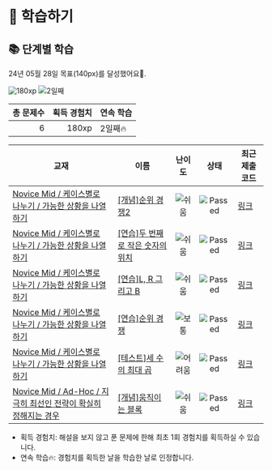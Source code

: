 # 📖 학습하기

## 📚 단계별 학습
24년 05월 28일 목표(140px)를 달성했어요🥳.

![180xp](https://img.shields.io/badge/EXP-180xp-%235cb85c.svg?for-the-badge)
![2일째](https://img.shields.io/badge/연속학습-2일째-%23E34F26.svg?for-the-badge)

|총 문제수|획득 경험치|연속 학습|
|---:|---:|---|
6|180xp|2일째🔥|

|교재|이름|난이도|상태|최근 제출 코드|
|---|---|:---:|:---:|---|
|[Novice Mid / 케이스별로 나누기 / 가능한 상황을 나열하기](https://www.codetree.ai/missions?missionId=5)|[[개념]순위 경쟁2](https://www.codetree.ai/missions/5/problems/ranking-competition2)|![쉬움][easy]|![Passed][passed]|[링크](https://github.com/Vorschlag-bit/codetree-TILs/blob/main/240528/%EC%88%9C%EC%9C%84%20%EA%B2%BD%EC%9F%812/ranking-competition2.java)|
|[Novice Mid / 케이스별로 나누기 / 가능한 상황을 나열하기](https://www.codetree.ai/missions?missionId=5)|[[연습]두 번째로 작은 숫자의 위치](https://www.codetree.ai/missions/5/problems/location-of-the-second-smallest-number)|![쉬움][easy]|![Passed][passed]|[링크](https://github.com/Vorschlag-bit/codetree-TILs/blob/main/240528/%EB%91%90%20%EB%B2%88%EC%A7%B8%EB%A1%9C%20%EC%9E%91%EC%9D%80%20%EC%88%98%EC%9D%98%20%EC%9C%84%EC%B9%98/location-of-the-second-smallest-number.java)|
|[Novice Mid / 케이스별로 나누기 / 가능한 상황을 나열하기](https://www.codetree.ai/missions?missionId=5)|[[연습]L, R 그리고 B](https://www.codetree.ai/missions/5/problems/l-r-and-b)|![쉬움][easy]|![Passed][passed]|[링크](https://github.com/Vorschlag-bit/codetree-TILs/blob/main/240528/L%2C%20R%20%EA%B7%B8%EB%A6%AC%EA%B3%A0%20B/l-r-and-b.java)|
|[Novice Mid / 케이스별로 나누기 / 가능한 상황을 나열하기](https://www.codetree.ai/missions?missionId=5)|[[연습]순위 경쟁](https://www.codetree.ai/missions/5/problems/ranking-competition)|![보통][medium]|![Passed][passed]|[링크](https://github.com/Vorschlag-bit/codetree-TILs/blob/main/240528/%EC%88%9C%EC%9C%84%20%EA%B2%BD%EC%9F%81/ranking-competition.java)|
|[Novice Mid / 케이스별로 나누기 / 가능한 상황을 나열하기](https://www.codetree.ai/missions?missionId=5)|[[테스트]세 수의 최대 곱](https://www.codetree.ai/missions/5/problems/maximum-product-of-three-numbers)|![어려움][hard]|![Passed][passed]|[링크](https://github.com/Vorschlag-bit/codetree-TILs/blob/main/240528/%EC%84%B8%20%EC%88%98%EC%9D%98%20%EC%B5%9C%EB%8C%80%20%EA%B3%B1/maximum-product-of-three-numbers.java)|
|[Novice Mid / Ad-Hoc / 지극히 최선인 전략이 확실히 정해지는 경우](https://www.codetree.ai/missions?missionId=5)|[[개념]움직이는 블록](https://www.codetree.ai/missions/5/problems/moving-block)|![쉬움][easy]|![Passed][passed]|[링크](https://github.com/Vorschlag-bit/codetree-TILs/blob/main/240528/%EC%9B%80%EC%A7%81%EC%9D%B4%EB%8A%94%20%EB%B8%94%EB%A1%9D/moving-block.java)|


* 획득 경험치: 해설을 보지 않고 푼 문제에 한해 최초 1회 경험치를 획득하실 수 있습니다.
* 연속 학습🔥: 경험치를 획득한 날을 학습한 날로 인정합니다.










[b5]: https://img.shields.io/badge/Bronze_5-%235D3E31.svg
[b4]: https://img.shields.io/badge/Bronze_4-%235D3E31.svg
[b3]: https://img.shields.io/badge/Bronze_3-%235D3E31.svg
[b2]: https://img.shields.io/badge/Bronze_2-%235D3E31.svg
[b1]: https://img.shields.io/badge/Bronze_1-%235D3E31.svg
[s5]: https://img.shields.io/badge/Silver_5-%23394960.svg
[s4]: https://img.shields.io/badge/Silver_4-%23394960.svg
[s3]: https://img.shields.io/badge/Silver_3-%23394960.svg
[s2]: https://img.shields.io/badge/Silver_2-%23394960.svg
[s1]: https://img.shields.io/badge/Silver_1-%23394960.svg
[g5]: https://img.shields.io/badge/Gold_5-%23FFC433.svg
[g4]: https://img.shields.io/badge/Gold_4-%23FFC433.svg
[g3]: https://img.shields.io/badge/Gold_3-%23FFC433.svg
[g2]: https://img.shields.io/badge/Gold_2-%23FFC433.svg
[g1]: https://img.shields.io/badge/Gold_1-%23FFC433.svg
[p5]: https://img.shields.io/badge/Platinum_5-%2376DDD8.svg
[p4]: https://img.shields.io/badge/Platinum_4-%2376DDD8.svg
[p3]: https://img.shields.io/badge/Platinum_3-%2376DDD8.svg
[p2]: https://img.shields.io/badge/Platinum_2-%2376DDD8.svg
[p1]: https://img.shields.io/badge/Platinum_1-%2376DDD8.svg
[passed]: https://img.shields.io/badge/Passed-%23009D27.svg
[failed]: https://img.shields.io/badge/Failed-%23D24D57.svg
[easy]: https://img.shields.io/badge/쉬움-%235cb85c.svg?for-the-badge
[medium]: https://img.shields.io/badge/보통-%23FFC433.svg?for-the-badge
[hard]: https://img.shields.io/badge/어려움-%23D24D57.svg?for-the-badge